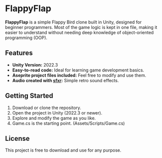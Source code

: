 # FlappyFlap

**FlappyFlap** is a simple Flappy Bird clone built in Unity, designed for beginner programmers. Most of the game logic is kept in one file, making it easier to understand without needing deep knowledge of object-oriented programming (OOP).

## Features
- **Unity Version:** 2022.3
- **Easy-to-read code:** Ideal for learning game development basics.
- **Aseprite project files included:** Feel free to modify and use them.
- **Audio created with [sfxr](https://sfxr.me/):** Simple retro sound effects.

## Getting Started
1. Download or clone the repository.
2. Open the project in Unity (2022.3 or newer).
3. Explore and modify the game as you like.
4. Game.cs is the starting point. (Assets/Scripts/Game.cs)

## License
This project is free to download and use for any purpose.

